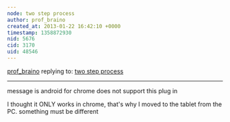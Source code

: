```yaml
---
node: two step process
author: prof_braino
created_at: 2013-01-22 16:42:10 +0000
timestamp: 1358872930
nid: 5676
cid: 3170
uid: 48546
---
```




[prof_braino](../profile/prof_braino) replying to: [two step process](../notes/profbraino/1-22-2013/two-step-process-0)

----
message is
android for chrome does not support this plug in

I thought it ONLY works in chrome, that's why I moved to the tablet from the PC.
something must be different
